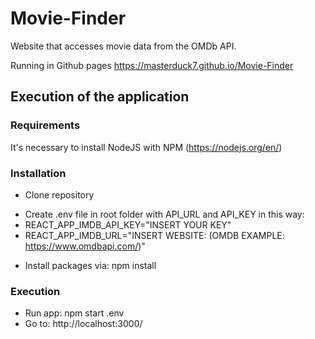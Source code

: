 # Movie-Finder
Website that accesses movie data from the OMDb API.

Running in Github pages https://masterduck7.github.io/Movie-Finder
 
## Execution of the application

### Requirements

It's necessary to install NodeJS with NPM (https://nodejs.org/en/)

### Installation

- Clone repository
+ Create .env file in root folder with API_URL and API_KEY in this way:
+ REACT_APP_IMDB_API_KEY="INSERT YOUR KEY"
+ REACT_APP_IMDB_URL="INSERT WEBSITE: (OMDB EXAMPLE: https://www.omdbapi.com/)"
- Install packages via: npm install

### Execution

- Run app: npm start .env
- Go to: http://localhost:3000/
